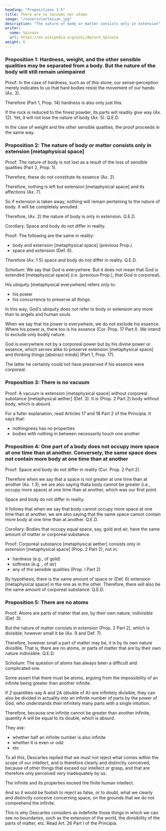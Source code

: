 ```yaml
---
heading: "Propositions 1-5"
title: There are no vacuums nor atoms
image: "/covers/cartesian.jpg"
description: "The nature of body or matter consists only in extension"
writer:
  name: Spinoza
  url: https://en.wikipedia.org/wiki/Baruch_Spinoza
weight: 6
---
```



### Proposition 1: Hardness, weight, and the other sensible qualities may be separated from a body. But the nature of the body will still remain unimpaired 

Proof: In the case of hardness, such as of this stone, our sense-perception merely indicates to us that hard bodies resist the movement of our hands (Ax. 3).

 <!-- nothing else. We clearly and distinctly understand nothing else, than  -->

Therefore (Part 1, Prop. 14) hardness is also only just this.

If the rock is reduced to the finest powder, its parts will readily give way (Ax. 12). Yet, it will not lose the nature of body (Ax. 5). Q.E.D.

In the case of weight and the other sensible qualities, the proof proceeds in the same way.


### Proposition 2: The nature of body or matter consists only in extension [metaphysical space]

Proof: The nature of body is not lost as a result of the loss of sensible qualities (Part 2, Prop. 1). 

Therefore, these do not constitute its essence (Ax. 2). 

Therefore, nothing is left but extension [metaphysical space] and its affections (Ax. 7).

So if extension is taken away, nothing will remain pertaining to the nature of body. It will be completely annulled. 

Therefore, (Ax. 2) the nature of body is only in extension. Q.E.D.

Corollary: Space and body do not differ in reality.

Proof: The following are the same in reality:
- body and extension [metaphysical space] (previous Prop.)
- space and extension (Def. 6). 

Therefore (Ax. 1 5) space and body do not differ in reality. Q.E.D.

Scholium: We say that God is everywhere. But it does not mean that God is  extended [metaphysical space] (i.e. [previous Prop.], that God is corporeal). 

His ubiquity [metaphysical everywhere] refers only to:
- his power
- his concurrence to preserve all things. 

In this way, God's ubiquity does not refer to body or extension any more than to angels and human souls.

When we say that his power is everywhere, we do not exclude his essence. Where his power is, there too is his essence (Cor. Prop. 17 Part I). We intend to exclude only bodily nature.

God is everywhere not by a corporeal power but by his divine power or essence, which serves alike to preserve extension [metaphysical space] and thinking things [abstract minds] (Part 1, Prop. 17).

The latter he certainly could not have preserved if his essence were corporeal.

<!-- I On this, see a fuller explanation m AppendiX, Part 2, Chapters 3 and 9. 
1 52 Principles of Cartesian Philosophy -->


### Proposition 3: There is no vacuum

<!-- There should be a vacuum is a contradiction. -->

Proof: A vacuum is extension [metaphysical space] without corporeal substance [metaphysical aether] (Def. 3). It is (Prop. 2 Part 2) body without body, which is absurd.

For a fuller explanation, read Articles 17 and 18 Part 2 of the Principia. It says that:
- nothingness has no properties
- bodies with nothing in between necessarily touch one another


### Proposition 4: One part of a body does not occupy more space at one time than at another. Conversely, the same space does not contain more body at one time than at another

Proof: Space and body do not differ in reality (Cor. Prop. 2 Part 2). 

Therefore when we say that a space is not greater at one time than at another (Ax. 1 3), we are also saying thata body cannot be greater (i.e., occupy more space) at one time than at another, which was our first point. 

Space and body do not differ in reality. 

It follows that when we say that body cannot occupy more space at one time than at another, we are also saying that the same space cannot contain more body at one time than at another. Q.E.D.

Corollary: Bodies that occupy equal space, say, gold and air, have the same amount of matter or corporeal substance. 

Proof: Corporeal substance [metaphysical aether] consists only in extension [metaphysical space] (Prop. 2 Part 2), not in:
- hardness (e.g., of gold)
- softness (e.g. , of air)
- any of the sensible qualities (Prop. I Part 2)

By hypothesis, there is the same amount of space or (Def. 6) extension [metaphysical space] in the one as in the other. Therefore, there will also be the same amount of corporeal substance. Q.E.D.


### Proposition 5: There are no atoms

Proof: Atoms are parts of matter that are, by their own nature, indivisible (Def. 3). 

But the nature of matter consists in extension (Prop. 2 Part 2), which is divisible, however small it be (Ax. 9 and Def. 7). 

Therefore, however small a part of matter may be, it is by its own nature divisible. That is, there are no atoms, or parts of matter that are by their own nature indivisible. Q.E.D.

Scholium: The question of atoms has always been a difficult and complicated one. 

Some assert that there must be atoms, arguing from the impossibility of an infinite being greater than another infinite. 

If 2 quantities-say A and 2A (double of A)-are infinitely divisible, they can also be divided in actuality into an infinite number of parts by the power of God, who understands their infinitely many parts with a single intuition. 

Therefore, because one infinite cannot be greater than another infinite, quantity A will be equal to its double, which is absurd.

They ask:
- whether half an infinite number is also infinite
- whether it is even or odd
- etc

To all this, Descartes replied that we must not reject what comes within the scope of our intellect, and is therefore clearly and distinctly conceived, because of other things that exceed our intellect or grasp, and that are therefore only perceived very inadequately by us. 

The infinite and its properties exceed the finite human intellect. 

And so it would be foolish to reject as false, or to doubt, what we clearly and distinctly conceive concerning space, on the grounds that we do not comprehend the infinite. 

This is why Descartes considers as indefinite those things in which we can see no boundaries, such as the extension of the world, the divisibility of the parts of matter, etc. Read Art. 26 Part I of the Principia.
